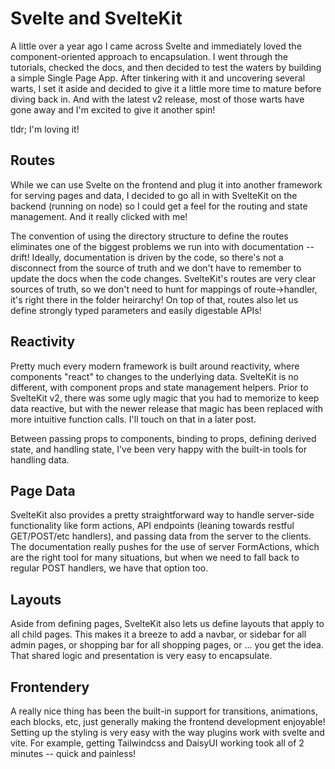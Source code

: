 # Svelte and SvelteKit
A little over a year ago I came across Svelte and immediately loved the component-oriented approach to encapsulation. 
I went through the tutorials, checked the docs, and then decided to test the waters by building a simple Single Page App.
After tinkering with it and uncovering several warts, I set it aside and decided to give it a little more
time to mature before diving back in. And with the latest v2 release, most of those warts have gone away and
I'm excited to give it another spin!

tldr; I'm loving it!

## Routes
While we can use Svelte on the frontend and plug it into another framework for serving pages and data, 
I decided to go all in with SvelteKit on the backend (running on node) so I could get a feel for the routing and state management. 
And it really clicked with me! 

The convention of using the directory structure to define the routes eliminates one of the
biggest problems we run into with documentation -- drift! Ideally, documentation is driven by the code, so there's not a
disconnect from the source of truth and we don't have to remember to update the docs when the code changes.
SvelteKit's routes are very clear sources of truth, so we don't need to hunt for mappings of route->handler, it's
right there in the folder heirarchy! On top of that, routes also let us define strongly typed parameters and easily digestable APIs!

## Reactivity
Pretty much every modern framework is built around reactivity, where components "react" to changes to the
underlying data. SvelteKit is no different, with component props and state management helpers. Prior to SvelteKit v2, 
there was some ugly magic that you had to memorize to keep data reactive, but with the newer release that
magic has been replaced with more intuitive function calls. I'll touch on that in a later post.

Between passing props to components, binding to props, defining derived state, and handling state, I've
been very happy with the built-in tools for handling data.

## Page Data
SvelteKit also provides a pretty straightforward way to handle server-side functionality like form actions,
API endpoints (leaning towards restful GET/POST/etc handlers), and passing data from the server to the 
clients. The documentation really pushes for the use of server FormActions, which are the right tool for many
situations, but when we need to fall back to regular POST handlers, we have that option too.

## Layouts
Aside from defining pages, SvelteKit also lets us define layouts that apply to all child pages. This makes
it a breeze to add a navbar, or sidebar for all admin pages, or shopping bar for all shopping pages, or ...
you get the idea. That shared logic and presentation is very easy to encapsulate.

## Frontendery
A really nice thing has been the built-in support for transitions, animations, each blocks, etc, just generally
making the frontend development enjoyable! Setting up the styling is very easy with the way plugins work with svelte and vite. For example, getting Tailwindcss and DaisyUI working took all of 2 minutes -- quick and painless!
